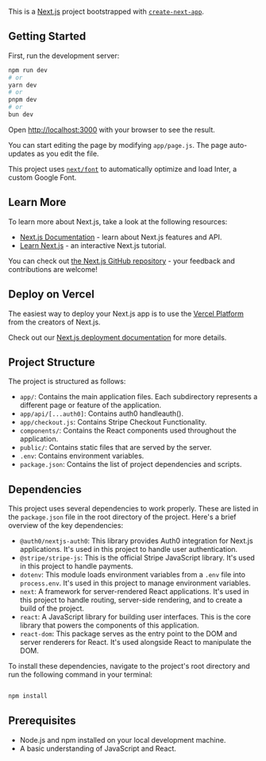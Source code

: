 This is a [Next.js](https://nextjs.org/) project bootstrapped with [`create-next-app`](https://github.com/vercel/next.js/tree/canary/packages/create-next-app).

## Getting Started

First, run the development server:

```bash
npm run dev
# or
yarn dev
# or
pnpm dev
# or
bun dev
```

Open [http://localhost:3000](http://localhost:3000) with your browser to see the result.

You can start editing the page by modifying `app/page.js`. The page auto-updates as you edit the file.

This project uses [`next/font`](https://nextjs.org/docs/basic-features/font-optimization) to automatically optimize and load Inter, a custom Google Font.

## Learn More

To learn more about Next.js, take a look at the following resources:

- [Next.js Documentation](https://nextjs.org/docs) - learn about Next.js features and API.
- [Learn Next.js](https://nextjs.org/learn) - an interactive Next.js tutorial.

You can check out [the Next.js GitHub repository](https://github.com/vercel/next.js/) - your feedback and contributions are welcome!

## Deploy on Vercel

The easiest way to deploy your Next.js app is to use the [Vercel Platform](https://vercel.com/new?utm_medium=default-template&filter=next.js&utm_source=create-next-app&utm_campaign=create-next-app-readme) from the creators of Next.js.

Check out our [Next.js deployment documentation](https://nextjs.org/docs/deployment) for more details.

## Project Structure

The project is structured as follows:

- `app/`: Contains the main application files. Each subdirectory represents a different page or feature of the application.
- `app/api/[...auth0]`: Contains auth0 handleauth().
- `app/checkout.js`: Contains Stripe Checkout Functionality.
- `components/`: Contains the React components used throughout the application.
- `public/`: Contains static files that are served by the server.
- `.env`: Contains environment variables.
- `package.json`: Contains the list of project dependencies and scripts.

## Dependencies

This project uses several dependencies to work properly. These are listed in the `package.json` file in the root directory of the project. Here's a brief overview of the key dependencies:

- `@auth0/nextjs-auth0`: This library provides Auth0 integration for Next.js applications. It's used in this project to handle user authentication.
- `@stripe/stripe-js`: This is the official Stripe JavaScript library. It's used in this project to handle payments.
- `dotenv`: This module loads environment variables from a `.env` file into `process.env`. It's used in this project to manage environment variables.
- `next`: A framework for server-rendered React applications. It's used in this project to handle routing, server-side rendering, and to create a build of the project.
- `react`: A JavaScript library for building user interfaces. This is the core library that powers the components of this application.
- `react-dom`: This package serves as the entry point to the DOM and server renderers for React. It's used alongside React to manipulate the DOM.

To install these dependencies, navigate to the project's root directory and run the following command in your terminal:

```sh

npm install

```

## Prerequisites

- Node.js and npm installed on your local development machine.
- A basic understanding of JavaScript and React.

